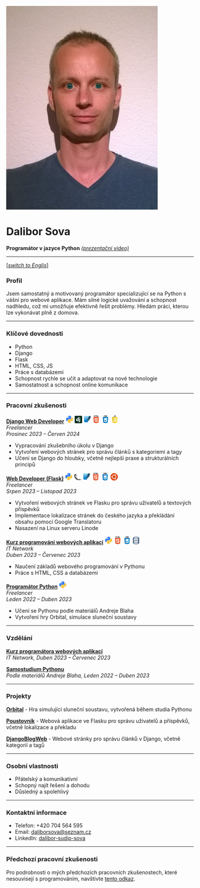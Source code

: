 ![Dalibor Sova](data/cv_photo.jpg)

# Dalibor Sova
**Programátor v jazyce Python**  [*(prezentační video)*](https://youtu.be/KOqlBM_7sdk)


---
[[*switch to Englis*]](data/README[en].md)


### Profil
Jsem samostatný a motivovaný programátor specializující se na Python s vášní pro webové aplikace. Mám silné logické uvažování a schopnost nadhledu, což mi umožňuje efektivně řešit problémy. Hledám práci, kterou lze vykonávat plně z domova.

---

### Klíčové dovednosti
- Python
- Django
- Flask
- HTML, CSS, JS
- Práce s databázemi
- Schopnost rychle se učit a adaptovat na nové technologie
- Samostatnost a schopnost online komunikace

---

### Pracovní zkušenosti

[**Django Web Developer**](https://github.com/Sudip2708/DjangoBlogWeb)  <img src="data/icons/python.jpg" alt="Python Icon" width="20"> <img src="data/icons/django.png" alt="Django Icon" width="20"> <img src="data/icons/sqlite.jpg" alt="SQlite Icon" width="20"> <img src="data/icons/html.jpg" alt="HTML Icon" width="21"> <img src="data/icons/css.jpg" alt="CSS Icon" width="21"> <img src="data/icons/js.jpg" alt="JS Icon" width="21">  
*Freelancer*  
*Prosinec 2023 – Červen 2024*  
- Vypracování zkušebního úkolu v Django
- Vytvoření webových stránek pro správu článků s kategoriemi a tagy
- Učení se Django do hloubky, včetně nejlepší praxe a strukturálních principů  
       
[**Web Developer (Flask)**](https://github.com/Sudip2708/poustovnik-english)  <img src="data/icons/python.jpg" alt="Python Icon" width="20"> <img src="data/icons/flask.png" alt="Flask Icon" width="20"> <img src="data/icons/sqlite.jpg" alt="SQlite Icon" width="20"> <img src="data/icons/html.jpg" alt="HTML Icon" width="21"> <img src="data/icons/css.jpg" alt="CSS Icon" width="21"> <img src="data/icons/ubuntu.jpg" alt="Ubuntu Icon" width="20">   
*Freelancer*  
*Srpen 2023 – Listopad 2023*  
- Vytvoření webových stránek ve Flasku pro správu uživatelů a textových příspěvků
- Implementace lokalizace stránek do českého jazyka a překládání obsahu pomocí Google Translatoru  
- Nasazení na Linux serveru Linode  

[**Kurz programování webových aplikací**](data/Osveceni_IT_Network_small.jpg)  <img src="data/icons/python.jpg" alt="Python Icon" width="20"> <img src="data/icons/html.jpg" alt="HTML Icon" width="21"> <img src="data/icons/css.jpg" alt="CSS Icon" width="21"> <img src="data/icons/sql.jpg" alt="SQL Icon" width="20">  
*IT Network*  
*Duben 2023 – Červenec 2023*  
- Naučení základů webového programování v Pythonu
- Práce s HTML, CSS a databázemi  

[**Programátor Python**](https://github.com/Sudip2708/Python-Exercises)  <img src="data/icons/python.jpg" alt="Python Icon" width="20">  
*Freelancer*  
*Leden 2022 – Duben 2023*  
- Učení se Pythonu podle materiálů Andreje Blaha
- Vytvoření hry Orbital, simulace sluneční soustavy  

---

### Vzdělání

[**Kurz programátora webových aplikací**](data/Osveceni_IT_Network_small.jpg)   
*IT Network, Duben 2023 – Červenec 2023*

[**Samostudium Pythonu**](https://github.com/Sudip2708/Python-Exercises)   
*Podle materiálů Andreje Blaha, Leden 2022 – Duben 2023*

---

### Projekty

[**Orbital**](https://github.com/Sudip2708/Orbital-0.7) - Hra simulující sluneční soustavu, vytvořená během studia Pythonu

[**Poustovnik**](https://github.com/Sudip2708/poustovnik-english) - Webová aplikace ve Flasku pro správu uživatelů a příspěvků, včetně lokalizace a překladu

[**DjangoBlogWeb**](https://github.com/Sudip2708/DjangoBlogWeb) - Webové stránky pro správu článků v Django, včetně kategorií a tagů

---

### Osobní vlastnosti
- Přátelský a komunikativní
- Schopný najít řešení a dohodu
- Důsledný a spolehlivý

---

### Kontaktní informace
- Telefon: +420 704 564 595
- Email: daliborsova@seznam.cz
- LinkedIn: [dalibor-sudip-sova](https://www.linkedin.com/in/dalibor-sudip-sova)

---

### Předchozí pracovní zkušenosti
Pro podrobnosti o mých předchozích pracovních zkušenostech, které nesouvisejí s programováním, navštivte [tento odkaz](data/predchozi_zkusenosti.md).

